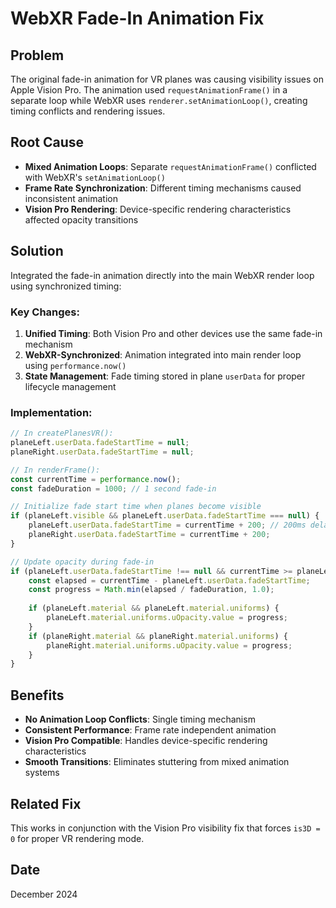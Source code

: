 # WebXR Fade-In Animation Fix

## Problem
The original fade-in animation for VR planes was causing visibility issues on Apple Vision Pro. The animation used `requestAnimationFrame()` in a separate loop while WebXR uses `renderer.setAnimationLoop()`, creating timing conflicts and rendering issues.

## Root Cause
- **Mixed Animation Loops**: Separate `requestAnimationFrame()` conflicted with WebXR's `setAnimationLoop()`
- **Frame Rate Synchronization**: Different timing mechanisms caused inconsistent animation
- **Vision Pro Rendering**: Device-specific rendering characteristics affected opacity transitions

## Solution
Integrated the fade-in animation directly into the main WebXR render loop using synchronized timing:

### Key Changes:
1. **Unified Timing**: Both Vision Pro and other devices use the same fade-in mechanism
2. **WebXR-Synchronized**: Animation integrated into main render loop using `performance.now()`
3. **State Management**: Fade timing stored in plane `userData` for proper lifecycle management

### Implementation:
```javascript
// In createPlanesVR():
planeLeft.userData.fadeStartTime = null;
planeRight.userData.fadeStartTime = null;

// In renderFrame():
const currentTime = performance.now();
const fadeDuration = 1000; // 1 second fade-in

// Initialize fade start time when planes become visible
if (planeLeft.visible && planeLeft.userData.fadeStartTime === null) {
    planeLeft.userData.fadeStartTime = currentTime + 200; // 200ms delay
    planeRight.userData.fadeStartTime = currentTime + 200;
}

// Update opacity during fade-in
if (planeLeft.userData.fadeStartTime !== null && currentTime >= planeLeft.userData.fadeStartTime) {
    const elapsed = currentTime - planeLeft.userData.fadeStartTime;
    const progress = Math.min(elapsed / fadeDuration, 1.0);
    
    if (planeLeft.material && planeLeft.material.uniforms) {
        planeLeft.material.uniforms.uOpacity.value = progress;
    }
    if (planeRight.material && planeRight.material.uniforms) {
        planeRight.material.uniforms.uOpacity.value = progress;
    }
}
```

## Benefits
- **No Animation Loop Conflicts**: Single timing mechanism
- **Consistent Performance**: Frame rate independent animation
- **Vision Pro Compatible**: Handles device-specific rendering characteristics
- **Smooth Transitions**: Eliminates stuttering from mixed animation systems

## Related Fix
This works in conjunction with the Vision Pro visibility fix that forces `is3D = 0` for proper VR rendering mode.

## Date
December 2024
